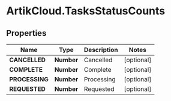 # ArtikCloud.TasksStatusCounts

## Properties
Name | Type | Description | Notes
------------ | ------------- | ------------- | -------------
**CANCELLED** | **Number** | Cancelled | [optional] 
**COMPLETE** | **Number** | Complete | [optional] 
**PROCESSING** | **Number** | Processing | [optional] 
**REQUESTED** | **Number** | Requested | [optional] 


